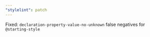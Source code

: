 ```yaml
---
"stylelint": patch
---
```


Fixed: `declaration-property-value-no-unknown` false negatives for `@starting-style`
